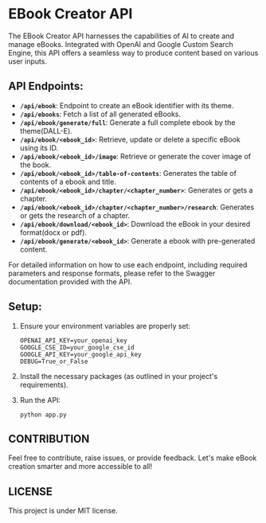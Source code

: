 
# EBook Creator API

The EBook Creator API harnesses the capabilities of AI to create and manage eBooks. Integrated with OpenAI and Google Custom Search Engine, this API offers a seamless way to produce content based on various user inputs.

## API Endpoints:

- **`/api/ebook`**: Endpoint to create an eBook identifier with its theme.
- **`/api/ebooks`**: Fetch a list of all generated eBooks.
- **`/api/ebook/generate/full`**: Generate a full complete ebook by the theme(DALL-E).
- **`/api/ebook/<ebook_id>`**: Retrieve, update or delete a specific eBook using its ID.
- **`/api/ebook/<ebook_id>/image`**: Retrieve or generate the cover image of the book.
- **`/api/ebook/<ebook_id>/table-of-contents`**: Generates the table of contents of a ebook and title.
- **`/api/ebook/<ebook_id>/chapter/<chapter_number>`**: Generates or gets a chapter.
- **`/api/ebook/<ebook_id>/chapter/<chapter_number>/research`**: Generates or gets the research of a chapter.
- **`/api/ebook/download/<ebook_id>`**: Download the eBook in your desired format(docx or pdf).
- **`/api/ebook/generate/<ebook_id>`**: Generate a ebook with pre-generated content.

For detailed information on how to use each endpoint, including required parameters and response formats, please refer to the Swagger documentation provided with the API.

## Setup:

1. Ensure your environment variables are properly set:
   ```
   OPENAI_API_KEY=your_openai_key
   GOOGLE_CSE_ID=your_google_cse_id
   GOOGLE_API_KEY=your_google_api_key
   DEBUG=True_or_False
   ```

2. Install the necessary packages (as outlined in your project's requirements).

3. Run the API:
   ```
   python app.py
   ```

## CONTRIBUTION

Feel free to contribute, raise issues, or provide feedback. Let's make eBook creation smarter and more accessible to all!

## LICENSE
This project is under MIT license.
